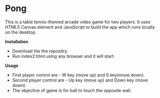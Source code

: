# Pong

This is a table tennis-themed arcade video game for two players. It uses HTML5 Canvas element and JavaScript to build the app which runs locally on the desktop.

<b>Installation</b>
<ul>
<li>Download the the repositry.</li>
<li>Run index2.html using any browser and it will start.</li>
</ul>

<b>Usage</b>
<ul>
<li>First player control are - W key (move up) and S key(move down).</li>
<li>Second player control are - Up key (move up) and  Down key (move down).</li>
<li>The objective of game is for ball to touch the opposite wall.</li>
</ul>
